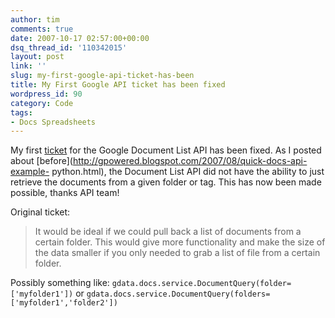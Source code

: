 ```yaml
---
author: tim
comments: true
date: 2007-10-17 02:57:00+00:00
dsq_thread_id: '110342015'
layout: post
link: ''
slug: my-first-google-api-ticket-has-been
title: My First Google API ticket has been fixed
wordpress_id: 90
category: Code
tags:
- Docs Spreadsheets
---
```


My first [ticket](http://code.google.com/p/gdata-issues/issues/detail?id=44)
for the Google Document List API has been fixed. As I posted about
[before](http://gpowered.blogspot.com/2007/08/quick-docs-api-example-
python.html), the Document List API did not have the ability to just retrieve
the documents from a given folder or tag. This has now been made possible,
thanks API team!  
  
Original ticket:  
  

> It would be ideal if we could pull back a list of documents from a certain
folder. This would give more functionality and make the size of the data
smaller if you only needed to grab a list of file from a certain folder.  
  
Possibly something like: ```gdata.docs.service.DocumentQuery(folder=['myfolder1'])```
or ```gdata.docs.service.DocumentQuery(folders=['myfolder1','folder2'])```

  

